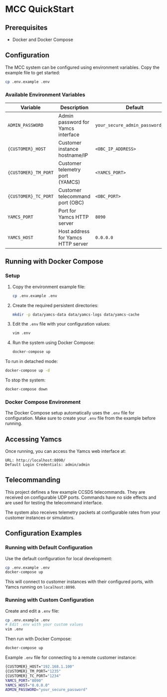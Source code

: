 # MCC QuickStart

## Prerequisites

* Docker and Docker Compose

## Configuration

The MCC system can be configured using environment variables. Copy the example file to get started:

```sh
cp .env.example .env
```

### Available Environment Variables

| Variable | Description | Default |
|----------|-------------|---------|
| `ADMIN_PASSWORD` | Admin password for Yamcs interface | `your_secure_admin_password_here` |
| `{CUSTOMER}_HOST` | Customer instance hostname/IP | `<OBC_IP_ADDRESS>` |
| `{CUSTOMER}_TM_PORT` | Customer telemetry port (YAMCS) | `<YAMCS_PORT>` |
| `{CUSTOMER}_TC_PORT` | Customer telecommand port (OBC) | `<OBC_PORT>` |
| `YAMCS_PORT` | Port for Yamcs HTTP server | `8090` |
| `YAMCS_HOST` | Host address for Yamcs HTTP server | `0.0.0.0` |

## Running with Docker Compose

### Setup

1. Copy the environment example file:
   ```sh
   cp .env.example .env
   ```

2. Create the required persistent directories:
   ```sh
   mkdir -p data/yamcs-data data/yamcs-logs data/yamcs-cache
   ```

3. Edit the `.env` file with your configuration values:
   ```sh
   vim .env
   ```

4. Run the system using Docker Compose:
   ```sh
   docker-compose up
   ```

To run in detached mode:
```sh
docker-compose up -d
```

To stop the system:
```sh
docker-compose down
```

### Docker Compose Environment

The Docker Compose setup automatically uses the `.env` file for configuration. Make sure to create your `.env` file from the example before running.

## Accessing Yamcs

Once running, you can access the Yamcs web interface at:

```
URL: http://localhost:8090/
Default Login Credentials: admin/admin
```

## Telecommanding

This project defines a few example CCSDS telecommands. They are received on configurable UDP ports. Commands have no side effects and are used for testing the telecommand interface.

The system also receives telemetry packets at configurable rates from your customer instances or simulators.

## Configuration Examples

### Running with Default Configuration

Use the default configuration for local development:

```sh
cp .env.example .env
docker-compose up
```

This will connect to customer instances with their configured ports, with Yamcs running on `localhost:8090`.

### Running with Custom Configuration

Create and edit a `.env` file:

```sh
cp .env.example .env
# Edit .env with your custom values
vim .env
```

Then run with Docker Compose:

```sh
docker-compose up
```

Example `.env` file for connecting to a remote customer instance:

```sh
{CUSTOMER}_HOST="192.168.1.100"
{CUSTOMER}_TM_PORT="1235"
{CUSTOMER}_TC_PORT="1234"
YAMCS_PORT="8090"
YAMCS_HOST="0.0.0.0"
ADMIN_PASSWORD="your_secure_password"
```
